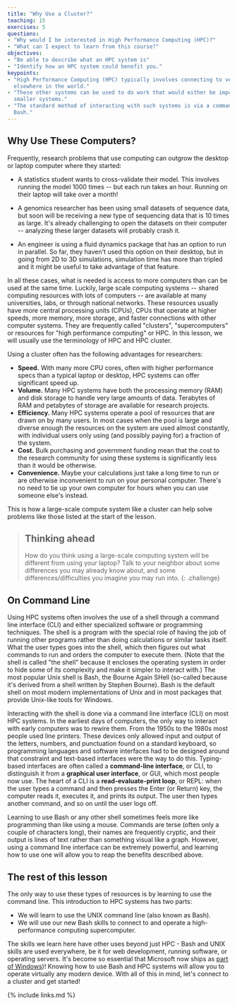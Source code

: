 ```yaml
---
title: "Why Use a Cluster?"
teaching: 15
exercises: 5
questions:
- "Why would I be interested in High Performance Computing (HPC)?"
- "What can I expect to learn from this course?"
objectives:
- "Be able to describe what an HPC system is"
- "Identify how an HPC system could benefit you."  
keypoints:
- "High Performance Computing (HPC) typically involves connecting to very large computing systems
  elsewhere in the world."
- "These other systems can be used to do work that would either be impossible or much slower or
  smaller systems."
- "The standard method of interacting with such systems is via a command line interface called
  Bash."
---
```


## Why Use These Computers?

Frequently, research problems that use computing can outgrow the desktop or laptop computer where
they started:

* A statistics student wants to cross-validate their model. This involves running the model 1000
  times -- but each run takes an hour. Running on their laptop will take over a month!

* A genomics researcher has been using small datasets of sequence data, but soon will be receiving a
  new type of sequencing data that is 10 times as large. It's already challenging to open the
  datasets on their computer -- analyzing these larger datasets will probably crash it.

* An engineer is using a fluid dynamics package that has an option to run in parallel. So far, they
  haven't used this option on their desktop, but in going from 2D to 3D simulations, simulation time
  has more than tripled and it might be useful to take advantage of that feature.

In all these cases, what is needed is access to more computers than can be used at the same time.
Luckily, large scale computing systems -- shared computing resources with lots of computers -- are
available at many universities, labs, or through national networks. These resources usually have
more central processing units (CPUs), CPUs that operate at higher speeds, more memory, more storage,
and faster connections with other computer systems. They are frequently called "clusters",
"supercomputers" or resources for "high performance computing" or HPC. In this lesson, we will
usually use the terminology of HPC and HPC cluster.

Using a cluster often has the following advantages for researchers:

* **Speed.** With many more CPU cores, often with higher performance specs than a typical laptop or
  desktop, HPC systems can offer significant speed up.
* **Volume.** Many HPC systems have both the processing memory (RAM) and disk storage to handle very
  large amounts of data. Terabytes of RAM and petabytes of storage are available for research
  projects.
* **Efficiency.** Many HPC systems operate a pool of resources that are drawn on by many users. In
  most cases when the pool is large and diverse enough the resources on the system are used almost
  constantly, with individual users only using (and possibly paying for) a fraction of the system.
* **Cost.** Bulk purchasing and government funding mean that the cost to the research community for
  using these systems is significantly less than it would be otherwise.
* **Convenience.** Maybe your calculations just take a long time to run or are otherwise
  inconvenient to run on your personal computer. There's no need to tie up your own computer for
  hours when you can use someone else's instead.

This is how a large-scale compute system like a cluster can help solve problems like those listed at
the start of the lesson.

> ## Thinking ahead
>
> How do you think using a large-scale computing system will be different from using your laptop?
> Talk to your neighbor about some differences you may already know about, and some
> differences/difficulties you imagine you may run into.
{: .challenge}

## On Command Line

Using HPC systems often involves the use of a shell through a command line interface (CLI) and
either specialized software or programming techniques. The shell is a program with the special role
of having the job of running other programs rather than doing calculations or similar tasks itself.
What the user types goes into the shell, which then figures out what commands to run and orders the
computer to execute them. (Note that the shell is called "the shell" because it encloses the
operating system in order to hide some of its complexity and make it simpler to interact with.) The
most popular Unix shell is Bash, the Bourne Again SHell (so-called because it's derived from a shell
written by Stephen Bourne). Bash is the default shell on most modern implementations of Unix and in
most packages that provide Unix-like tools for Windows.

Interacting with the shell is done via a command line interface (CLI) on most HPC systems. In the
earliest days of computers, the only way to interact with early computers was to rewire them. From
the 1950s to the 1980s most people used line printers. These devices only allowed input and output
of the letters, numbers, and punctuation found on a standard keyboard, so programming languages and
software interfaces had to be designed around that constraint and text-based interfaces were the way
to do this. Typing-based interfaces are often called a **command-line interface**, or CLI, to
distinguish it from a **graphical user interface**, or GUI, which most people now use. The heart of
a CLI is a **read-evaluate-print loop**, or REPL: when the user types a command and then presses the
Enter (or Return) key, the computer reads it, executes it, and prints its output. The user then
types another command, and so on until the user logs off.

Learning to use Bash or any other shell sometimes feels more like programming than like using a
mouse. Commands are terse (often only a couple of characters long), their names are frequently
cryptic, and their output is lines of text rather than something visual like a graph. However, using
a command line interface can be extremely powerful, and learning how to use one will allow you to
reap the benefits described above.

## The rest of this lesson

The only way to use these types of resources is by learning to use the command line. This
introduction to HPC systems has two parts:

* We will learn to use the UNIX command line (also known as Bash).
* We will use our new Bash skills to connect to and operate a high-performance computing
  supercomputer.

The skills we learn here have other uses beyond just HPC - Bash and UNIX skills are used everywhere,
be it for web development, running software, or operating servers. It's become so essential that
Microsoft now ships as [part of Windows][_ms-ubuntu])! Knowing how to use Bash and HPC systems will
allow you to operate virtually any modern device. With all of this in mind, let's connect to a
cluster and get started!

[_ms-ubuntu]: https://www.microsoft.com/en-us/store/p/ubuntu/9nblggh4msv6

{% include links.md %}
